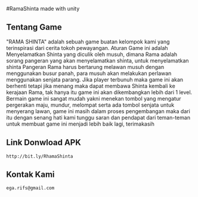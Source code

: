 #RamaShinta
made with unity
## Tentang Game

"RAMA SHINTA" 
adalah sebuah game buatan kelompok kami yang terinspirasi dari cerita tokoh pewayangan. Aturan Game ini adalah Menyelamatkan Shinta yang diculik oleh musuh, dimana Rama adalah sorang pangeran yang akan menyelamatkan shinta, untuk menyelamatkan shinta Pangeran Rama harus bertarung melawan musuh dengan menggunakan busur panah, para musuh akan melakukan perlawan menggunakan senjata parang. Jika player terbunuh maka game ini akan berhenti tetapi jika menang maka dapat membawa Shinta kembali ke kerajaan Rama, tak hanya itu game ini akan dikembangkan lebih dari 1 level. Bermain game ini sangat mudah yakni menekan tombol yang mengatur pergerakan maju, mundur, melompat serta ada tombol senjata untuk menyerang lawan, game ini masih dalam proses pengembangan maka dari itu dengan senang hati kami tunggu  saran dan pendapat dari teman-teman untuk membuat game ini menjadi lebih baik lagi, terimakasih 

## Link Donwload APK
    http://bit.ly/RhamaShinta


## Kontak Kami
    ega.rifs@gmail.com
    
